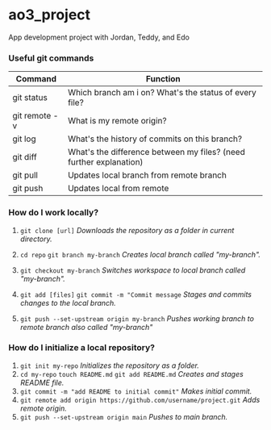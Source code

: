 # ao3_project

App development project with Jordan, Teddy, and Edo

### Useful git commands

| Command | Function |
| ----------- | ----------- |
| git status | Which branch am i on? What's the status of every file? |
| git remote -v | What is my remote origin? |
| git log | What's the history of commits on this branch? |
| git diff | What's the difference between my files? (need further explanation) |
| git pull | Updates local branch from remote branch |
| git push | Updates local from remote |

### How do I work locally?

1. `git clone [url]` 
*Downloads the repository as a folder in current directory.*

2. `cd repo`
`git branch my-branch`
*Creates local branch called "my-branch".*

3. `git checkout my-branch`
*Switches workspace to local branch called "my-branch".*

4. `git add [files]`
`git commit -m "Commit message`
*Stages and commits changes to the local branch.*

5. `git push --set-upstream origin my-branch`
*Pushes working branch to remote branch also called "my-branch"*

### How do I initialize a local repository?

1. `git init my-repo` 
*Initializes the repository as a folder.*
2. `cd my-repo` 
`touch README.md` 
`git add README.md` 
*Creates and stages README file.*
3. `git commit -m "add README to initial commit"` 
*Makes initial commit.*
4. `git remote add origin https://github.com/username/project.git` 
*Adds remote origin.*
5. `git push --set-upstream origin main` 
*Pushes to main branch.*

